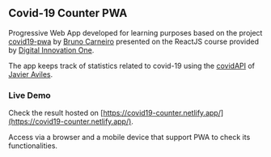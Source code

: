 ## Covid-19 Counter PWA

Progressive Web App developed for learning purposes based on the project [covid19-pwa](https://github.com/Tautorn/covid19-pwa) by [Bruno Carneiro](https://github.com/Tautorn) presented on the ReactJS course provided by [Digital Innovation One](https://web.digitalinnovation.one/).

The app keeps track of statistics related to covid-19 using the [covidAPI](https://coronavirus-19-api.herokuapp.com/) of [Javier Aviles](https://github.com/javieraviles).

### Live Demo

Check the result hosted on [https://covid19-counter.netlify.app/](https://covid19-counter.netlify.app/).

Access via a browser and a mobile device that support PWA to check its functionalities.
